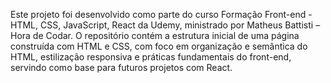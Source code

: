 Este projeto foi desenvolvido como parte do curso Formação Front-end - HTML, CSS, JavaScript, React da Udemy, ministrado por Matheus Battisti – Hora de Codar.
O repositório contém a estrutura inicial de uma página construída com HTML e CSS, com foco em organização e semântica do HTML, estilização responsiva e práticas fundamentais do front-end, servindo como base para futuros projetos com React.
